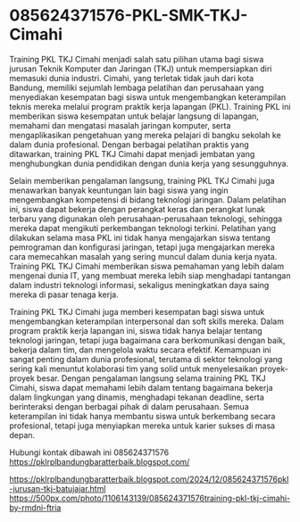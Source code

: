 # 085624371576-PKL-SMK-TKJ-Cimahi
Training PKL TKJ Cimahi menjadi salah satu pilihan utama bagi siswa jurusan Teknik Komputer dan Jaringan (TKJ) untuk mempersiapkan diri memasuki dunia industri. Cimahi, yang terletak tidak jauh dari kota Bandung, memiliki sejumlah lembaga pelatihan dan perusahaan yang menyediakan kesempatan bagi siswa untuk mengembangkan keterampilan teknis mereka melalui program praktik kerja lapangan (PKL). Training PKL ini memberikan siswa kesempatan untuk belajar langsung di lapangan, memahami dan mengatasi masalah jaringan komputer, serta mengaplikasikan pengetahuan yang mereka pelajari di bangku sekolah ke dalam dunia profesional. Dengan berbagai pelatihan praktis yang ditawarkan, training PKL TKJ Cimahi dapat menjadi jembatan yang menghubungkan dunia pendidikan dengan dunia kerja yang sesungguhnya.

Selain memberikan pengalaman langsung, training PKL TKJ Cimahi juga menawarkan banyak keuntungan lain bagi siswa yang ingin mengembangkan kompetensi di bidang teknologi jaringan. Dalam pelatihan ini, siswa dapat bekerja dengan perangkat keras dan perangkat lunak terbaru yang digunakan oleh perusahaan-perusahaan teknologi, sehingga mereka dapat mengikuti perkembangan teknologi terkini. Pelatihan yang dilakukan selama masa PKL ini tidak hanya mengajarkan siswa tentang pemrograman dan konfigurasi jaringan, tetapi juga mengajarkan mereka cara memecahkan masalah yang sering muncul dalam dunia kerja nyata. Training PKL TKJ Cimahi memberikan siswa pemahaman yang lebih dalam mengenai dunia IT, yang membuat mereka lebih siap menghadapi tantangan dalam industri teknologi informasi, sekaligus meningkatkan daya saing mereka di pasar tenaga kerja.

Training PKL TKJ Cimahi juga memberi kesempatan bagi siswa untuk mengembangkan keterampilan interpersonal dan soft skills mereka. Dalam program praktik kerja lapangan ini, siswa tidak hanya belajar tentang teknologi jaringan, tetapi juga bagaimana cara berkomunikasi dengan baik, bekerja dalam tim, dan mengelola waktu secara efektif. Kemampuan ini sangat penting dalam dunia profesional, terutama di sektor teknologi yang sering kali menuntut kolaborasi tim yang solid untuk menyelesaikan proyek-proyek besar. Dengan pengalaman langsung selama training PKL TKJ Cimahi, siswa dapat memahami lebih dalam tentang bagaimana bekerja dalam lingkungan yang dinamis, menghadapi tekanan deadline, serta berinteraksi dengan berbagai pihak di dalam perusahaan. Semua keterampilan ini tidak hanya membantu siswa untuk berkembang secara profesional, tetapi juga menyiapkan mereka untuk karier sukses di masa depan.

Hubungi kontak dibawah ini
085624371576
https://pklrplbandungbaratterbaik.blogspot.com/

https://pklrplbandungbaratterbaik.blogspot.com/2024/12/085624371576pkl-jurusan-tkj-batujajar.html
https://500px.com/photo/1106143139/085624371576training-pkl-tkj-cimahi-by-rmdni-ftria

